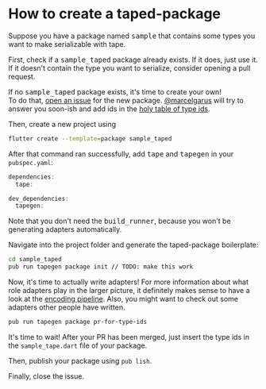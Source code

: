 # How to create a taped-package

Suppose you have a package named <kbd>sample</kbd> that contains some types you want to make serializable with tape.

First, check if a <kbd>sample_taped</kbd> package already exists.
If it does, just use it. If it doesn't contain the type you want to serialize, consider opening a pull request.

If no <kbd>sample_taped</kbd> package exists, it's time to create your own!  
To do that, [open an issue](https://github.com/marcelgarus/taped/issues/new?template=1-taped-package.md) for the new package.
[@marcelgarus](https://github.com/marcelgarus) will try to answer you soon-ish and add ids in the [holy table of type ids](table_of_type_ids.md).

Then, create a new project using

```bash
flutter create --template=package sample_taped
```

After that command ran successfully, add <kbd>tape</kbd> and <kbd>tapegen</kbd> in your `pubspec.yaml`:

```dart
dependencies:
  tape:

dev_dependencies:
  tapegen:
```

Note that you don't need the <kbd>build_runner</kbd>, because you won't be generating adapters automatically.

Navigate into the project folder and generate the taped-package boilerplate:

```bash
cd sample_taped
pub run tapegen package init // TODO: make this work
```

Now, it's time to actually write adapters!
For more information about what role adapters play in the larger picture, it definitely makes sense to have a look at the [encoding pipeline](the_life_of_a_fruit.md).
Also, you might want to check out some adapters other people have written.

<!--
TODO: Insert more text about thinking about future compatibility etc.
Or insert a link to the custom adapter guide.
-->


```bash
pub run tapegen package pr-for-type-ids
```

It's time to wait! After your PR has been merged, just insert the type ids in the `sample_tape.dart` file of your package.

Then, publish your package using `pub lish`.

Finally, close the issue.
